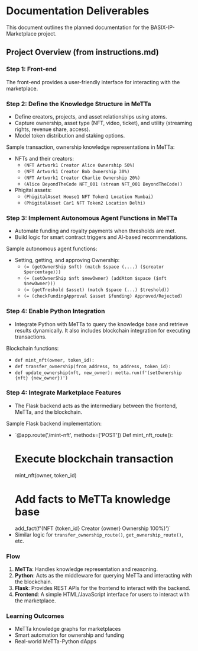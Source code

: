 # Documentation Deliverables

This document outlines the planned documentation for the BASIX-IP-Marketplace project.


## Project Overview (from instructions.md)

### Step 1: Front-end
The front-end provides a user-friendly interface for interacting with the marketplace.

### Step 2: Define the Knowledge Structure in MeTTa
- Define creators, projects, and asset relationships using atoms.
- Capture ownership, asset type (NFT, video, ticket), and utility (streaming rights, revenue share, access).
- Model token distribution and staking options.

Sample transaction, ownership knowledge representations in MeTTa:
- NFTs and their creators:
  - `(NFT Artwork1 Creator Alice Ownership 50%)`
  - `(NFT Artwork1 Creator Bob Ownership 30%)`
  - `(NFT Artwork1 Creator Charlie Ownership 20%)`
  - `(Alice BeyondTheCode NFT_001 (stream NFT_001 BeyondTheCode))`
- Phigital assets:
  - `(PhigitalAsset House1 NFT Token1 Location Mumbai)`
  - `(PhigitalAsset Car1 NFT Token2 Location Delhi)`

### Step 3: Implement Autonomous Agent Functions in MeTTa
- Automate funding and royalty payments when thresholds are met.
- Build logic for smart contract triggers and AI-based recommendations.

Sample autonomous agent functions:
- Setting, getting, and approving Ownership:
  - `(= (getOwnerShip $nft)
    (match $space (....) ($creator $percentage)))`
  - `(= (setOwnerShip $nft $newOwner)
    (addAtom $space ($nft $newOwner)))`
  - `(= (getTreshold $asset)
    (match $space (...) $treshold))`
  - `(= (checkFundingApproval $asset $funding)
    Approved/Rejected)`

### Step 4: Enable Python Integration
- Integrate Python with MeTTa to query the knowledge base and retrieve results dynamically. It also includes blockchain integration for executing transactions.

Blockchain functions:
- `def mint_nft(owner, token_id):`
- `def transfer_ownership(from_address, to_address, token_id):`
- `def update_ownership(nft, new_owner):
  metta.run(f'(setOwnership {nft} {new_owner})')`

### Step 4: Integrate Marketplace Features
- The Flask backend acts as the intermediary between the frontend, MeTTa, and the blockchain.

Sample Flask backend implementation:
- `@app.route('/mint-nft', methods=['POST'])
  Def mint_nft_route():
  # Execute blockchain transaction
  mint_nft(owner, token_id)
  # Add facts to MeTTa knowledge base
  add_fact(f'(NFT {token_id} Creator {owner} Ownership 100%)')`
- Similar logic for `transfer_ownership_route()`, `get_ownership_route()`, etc.

### Flow
1.  **MeTTa**: Handles knowledge representation and reasoning.
2.  **Python**: Acts as the middleware for querying MeTTa and interacting with the blockchain.
3.  **Flask**: Provides REST APIs for the frontend to interact with the backend.
4.  **Frontend**: A simple HTML/JavaScript interface for users to interact with the marketplace.

### Learning Outcomes
- MeTTa knowledge graphs for marketplaces
- Smart automation for ownership and funding
- Real-world MeTTa-Python dApps